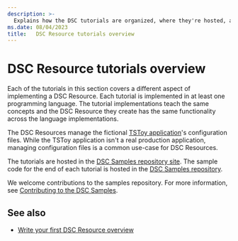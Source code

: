 ```yaml
---
description: >-
  Explains how the DSC tutorials are organized, where they're hosted, and what they cover.
ms.date: 08/04/2023
title:   DSC Resource tutorials overview
---
```


# DSC Resource tutorials overview

Each of the tutorials in this section covers a different aspect of implementing a DSC Resource.
Each tutorial is implemented in at least one programming language. The tutorial implementations
teach the same concepts and the DSC Resource they create has the same functionality across the
language implementations.

The DSC Resources manage the fictional [TSToy application][01]'s configuration files. While the
TSToy application isn't a real production application, managing configuration files is a common
use-case for DSC Resources.

The tutorials are hosted in the [DSC Samples repository site][02]. The sample code for the end of
each tutorial is hosted in the [DSC Samples repository][03].

We welcome contributions to the samples repository. For more information, see
[Contributing to the DSC Samples][04].

## See also

- [Write your first DSC Resource overview][05]

[01]: https://powershell.github.io/DSC-Samples/tstoy/about
[02]: https://powershell.github.io/DSC-Samples
[03]: https://github.com/PowerShell/DSC-Samples
[04]: https://powershell.github.io/DSC-Samples/contributing
[05]: first-resource/overview.md

